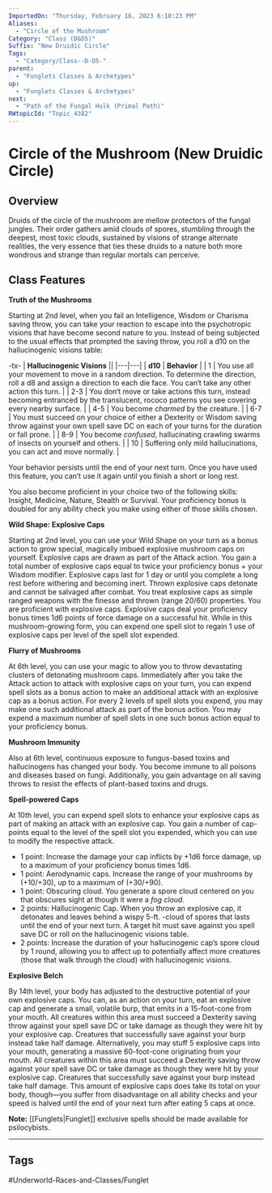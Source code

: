 ```yaml
---
ImportedOn: "Thursday, February 16, 2023 6:10:23 PM"
Aliases:
  - "Circle of the Mushroom"
Category: "Class (D&D5)"
Suffix: "New Druidic Circle"
Tags:
  - "Category/Class--D-D5-"
parent:
  - "Funglets Classes & Archetypes"
up:
  - "Funglets Classes & Archetypes"
next:
  - "Path of the Fungal Hulk (Primal Path)"
RWtopicId: "Topic_4382"
---
```

# Circle of the Mushroom (New Druidic Circle)
## Overview
Druids of the circle of the mushroom are mellow protectors of the fungal jungles. Their order gathers amid clouds of spores, stumbling through the deepest, most toxic clouds, sustained by visions of strange alternate realities, the very essence that ties these druids to a nature both more wondrous and strange than regular mortals can perceive.

## Class Features
**Truth of the Mushrooms**

Starting at 2nd level, when you fail an Intelligence, Wisdom or Charisma saving throw, you can take your reaction to escape into the psychotropic visions that have become second nature to you. Instead of being subjected to the usual effects that prompted the saving throw, you roll a d10 on the hallucinogenic visions table:


-tx-
| **Hallucinogenic Visions** ||
|---|---|
| **d10** | **Behavior** |
| 1 | You use all your movement to move in a random direction. To determine the direction, roll a d8 and assign a direction to each die face. You can‘t take any other action this turn. |
| 2-3 | You don‘t move or take actions this turn, instead becoming entranced by the translucent, rococo patterns you see covering every nearby surface. |
| 4-5 | You become *charmed* by the creature. |
| 6-7 | You must succeed on your choice of either a Dexterity or Wisdom saving throw against your own spell save DC on each of your turns for the duration or fall prone. |
| 8-9 | You become *confused*, hallucinating crawling swarms of insects on yourself and others. |
| 10 | Suffering only mild hallucinations, you can act and move normally. |

Your behavior persists until the end of your next turn. Once you have used this feature, you can’t use it again until you finish a short or long rest.

You also become proficient in your choice two of the following skills: Insight, Medicine, Nature, Stealth or Survival. Your proficiency bonus is doubled for any ability check you make using either of those skills chosen.

**Wild Shape: Explosive Caps**

Starting at 2nd level, you can use your Wild Shape on your turn as a bonus action to grow special, magically imbued explosive mushroom caps on yourself. Explosive caps are drawn as part of the Attack action. You gain a total number of explosive caps equal to twice your proficiency bonus + your Wisdom modifier. Explosive caps last for 1 day or until you complete a long rest before withering and becoming inert. Thrown explosive caps detonate and cannot be salvaged after combat. You treat explosive caps as simple ranged weapons with the finesse and thrown (range 20/60) properties. You are proficient with explosive caps. Explosive caps deal your proficiency bonus times 1d6 points of force damage on a successful hit. While in this mushroom-growing form, you can expend one spell slot to regain 1 use of explosive caps per level of the spell slot expended.

**Flurry of Mushrooms**

At 6th level, you can use your magic to allow you to throw devastating clusters of detonating mushroom caps. Immediately after you take the Attack action to attack with explosive caps on your turn, you can expend spell slots as a bonus action to make an additional attack with an explosive cap as a bonus action. For every 2 levels of spell slots you expend, you may make one such additional attack as part of the bonus action. You may expend a maximum number of spell slots in one such bonus action equal to your proficiency bonus.

**Mushroom Immunity**

Also at 6th level, continuous exposure to fungus-based toxins and hallucinogens has changed your body. You become immune to all poisons and diseases based on fungi. Additionally, you gain advantage on all saving throws to resist the effects of plant-based toxins and drugs.

**Spell-powered Caps**

At 10th level, you can expend spell slots to enhance your explosive caps as part of making an attack with an explosive cap. You gain a number of cap-points equal to the level of the spell slot you expended, which you can use to modify the respective attack.

- 1 point: Increase the damage your cap inflicts by +1d6 force damage, up to a maximum of your proficiency bonus times 1d6.
- 1 point: Aerodynamic caps. Increase the range of your mushrooms by (+10/+30), up to a maximum of (+30/+90).
- 1 point: Obscuring cloud. You generate a spore cloud centered on you that obscures sight at though it were a *fog cloud*.
- 2 points: Hallucinogenic Cap. When you throw an explosive cap, it detonates and leaves behind a wispy 5-ft. -cloud of spores that lasts until the end of your next turn. A target hit must save against you spell save DC or roll on the hallucinogenic visions table.
- 2 points: Increase the duration of your hallucinogenic cap’s spore cloud by 1 round, allowing you to affect up to potentially affect more creatures (those that walk through the cloud) with hallucinogenic visions.

**Explosive Belch**

By 14th level, your body has adjusted to the destructive potential of your own explosive caps. You can, as an action on your turn, eat an explosive cap and generate a small, volatile burp, that emits in a 15-foot-cone from your mouth. All creatures within this area must succeed a Dexterity saving throw against your spell save DC or take damage as though they were hit by your explosive cap. Creatures that successfully save against your burp instead take half damage. Alternatively, you may stuff 5 explosive caps into your mouth, generating a massive 60-foot-cone originating from your mouth. All creatures within this area must succeed a Dexterity saving throw against your spell save DC or take damage as though they were hit by your explosive cap. Creatures that successfully save against your burp instead take half damage. This amount of explosive caps does take its total on your body, though—you suffer from disadvantage on all ability checks and your speed is halved until the end of your next turn after eating 5 caps at once.

**Note:** [[Funglets|Funglet]] exclusive spells should be made available for psilocybists.


---
## Tags
#Underworld-Races-and-Classes/Funglet

